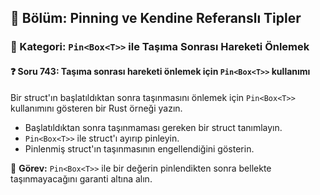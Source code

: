 ## 📘 Bölüm: Pinning ve Kendine Referanslı Tipler
### 🔹 Kategori: `Pin<Box<T>>` ile Taşıma Sonrası Hareketi Önlemek
#### ❓ Soru 743: Taşıma sonrası hareketi önlemek için `Pin<Box<T>>` kullanımı

Bir struct'ın başlatıldıktan sonra taşınmasını önlemek için `Pin<Box<T>>` kullanımını gösteren bir Rust örneği yazın.

- Başlatıldıktan sonra taşınmaması gereken bir struct tanımlayın.
- `Pin<Box<T>>` ile struct'ı ayırıp pinleyin.
- Pinlenmiş struct'ın taşınmasının engellendiğini gösterin.

🔧 **Görev:** `Pin<Box<T>>` ile bir değerin pinlendikten sonra bellekte taşınmayacağını garanti altına alın.
